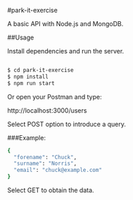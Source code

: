 #park-it-exercise

A basic API with Node.js and MongoDB.

##Usage

Install dependencies and run the server.

```sh

$ cd park-it-exercise
$ npm install
$ npm run start

```
Or open your Postman and type:

http://localhost:3000/users

Select POST option to introduce a query.

###Example:

```sh
{
  "forename": "Chuck",
  "surname": "Norris",
  "email": "chuck@example.com"
}

```
Select GET to obtain the data.
